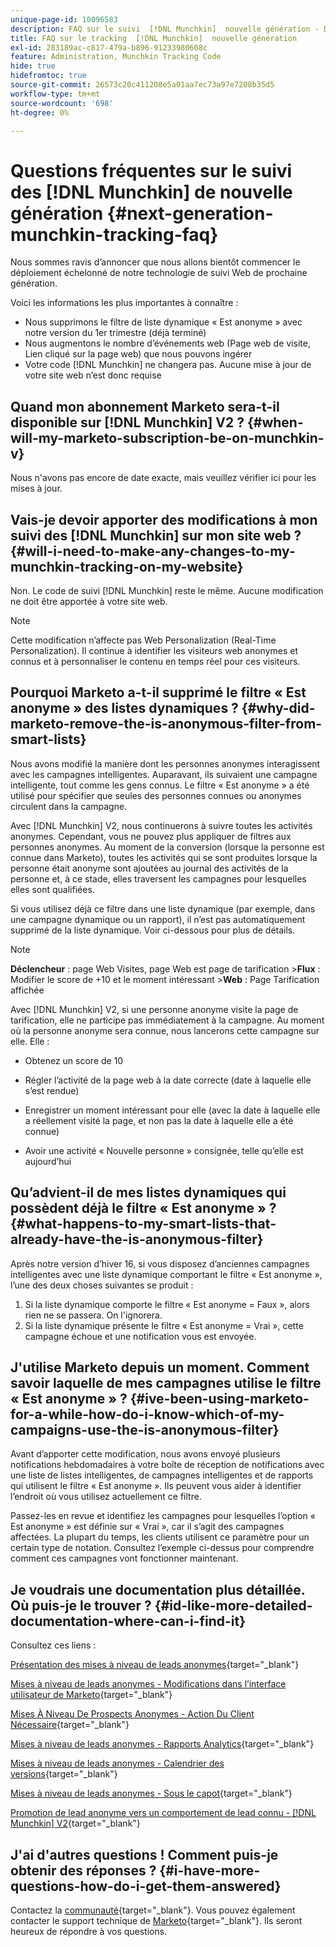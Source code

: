 ```yaml
---
unique-page-id: 10096583
description: FAQ sur le suivi  [!DNL Munchkin]  nouvelle génération - Documents Marketo - Documentation du produit
title: FAQ sur le tracking  [!DNL Munchkin]  nouvelle génération
exl-id: 283189ac-c817-479a-b896-91233980608c
feature: Administration, Munchkin Tracking Code
hide: true
hidefromtoc: true
source-git-commit: 26573c20c411208e5a01aa7ec73a97e7208b35d5
workflow-type: tm+mt
source-wordcount: '698'
ht-degree: 0%

---
```


# Questions fréquentes sur le suivi des [!DNL Munchkin] de nouvelle génération {#next-generation-munchkin-tracking-faq}

Nous sommes ravis d’annoncer que nous allons bientôt commencer le déploiement échelonné de notre technologie de suivi Web de prochaine génération.

Voici les informations les plus importantes à connaître :

* Nous supprimons le filtre de liste dynamique « Est anonyme » avec notre version du 1er trimestre (déjà terminé)
* Nous augmentons le nombre d’événements web (Page web de visite, Lien cliqué sur la page web) que nous pouvons ingérer
* Votre code [!DNL Munchkin] ne changera pas. Aucune mise à jour de votre site web n’est donc requise

## Quand mon abonnement Marketo sera-t-il disponible sur [!DNL Munchkin] V2 ? {#when-will-my-marketo-subscription-be-on-munchkin-v}

Nous n&#39;avons pas encore de date exacte, mais veuillez vérifier ici pour les mises à jour.

## Vais-je devoir apporter des modifications à mon suivi des [!DNL Munchkin] sur mon site web ? {#will-i-need-to-make-any-changes-to-my-munchkin-tracking-on-my-website}

Non. Le code de suivi [!DNL Munchkin] reste le même. Aucune modification ne doit être apportée à votre site web.

>[!NOTE]
>
>Cette modification n’affecte pas Web Personalization (Real-Time Personalization). Il continue à identifier les visiteurs web anonymes et connus et à personnaliser le contenu en temps réel pour ces visiteurs.

## Pourquoi Marketo a-t-il supprimé le filtre « Est anonyme » des listes dynamiques ? {#why-did-marketo-remove-the-is-anonymous-filter-from-smart-lists}

Nous avons modifié la manière dont les personnes anonymes interagissent avec les campagnes intelligentes. Auparavant, ils suivaient une campagne intelligente, tout comme les gens connus. Le filtre « Est anonyme » a été utilisé pour spécifier que seules des personnes connues ou anonymes circulent dans la campagne.

Avec [!DNL Munchkin] V2, nous continuerons à suivre toutes les activités anonymes. Cependant, vous ne pouvez plus appliquer de filtres aux personnes anonymes. Au moment de la conversion (lorsque la personne est connue dans Marketo), toutes les activités qui se sont produites lorsque la personne était anonyme sont ajoutées au journal des activités de la personne et, à ce stade, elles traversent les campagnes pour lesquelles elles sont qualifiées.

Si vous utilisez déjà ce filtre dans une liste dynamique (par exemple, dans une campagne dynamique ou un rapport), il n’est pas automatiquement supprimé de la liste dynamique. Voir ci-dessous pour plus de détails.

>[!NOTE]
>
>**Déclencheur** : page Web Visites, page Web est page de tarification
>&#x200B;>**Flux** : Modifier le score de +10 et le moment intéressant
>&#x200B;>**Web** : Page Tarification affichée
>
>Avec [!DNL Munchkin] V2, si une personne anonyme visite la page de tarification, elle ne participe pas immédiatement à la campagne. Au moment où la personne anonyme sera connue, nous lancerons cette campagne sur elle. Elle :
>
>* Obtenez un score de 10
>
>* Régler l’activité de la page web à la date correcte (date à laquelle elle s’est rendue)
>
>* Enregistrer un moment intéressant pour elle (avec la date à laquelle elle a réellement visité la page, et non pas la date à laquelle elle a été connue)
>
>* Avoir une activité « Nouvelle personne » consignée, telle qu’elle est aujourd’hui

## Qu’advient-il de mes listes dynamiques qui possèdent déjà le filtre « Est anonyme » ? {#what-happens-to-my-smart-lists-that-already-have-the-is-anonymous-filter}

Après notre version d’hiver 16, si vous disposez d’anciennes campagnes intelligentes avec une liste dynamique comportant le filtre « Est anonyme », l’une des deux choses suivantes se produit :

1. Si la liste dynamique comporte le filtre « Est anonyme = Faux », alors rien ne se passera. On l&#39;ignorera.
1. Si la liste dynamique présente le filtre « Est anonyme = Vrai », cette campagne échoue et une notification vous est envoyée.

## J&#39;utilise Marketo depuis un moment. Comment savoir laquelle de mes campagnes utilise le filtre « Est anonyme » ? {#ive-been-using-marketo-for-a-while-how-do-i-know-which-of-my-campaigns-use-the-is-anonymous-filter}

Avant d’apporter cette modification, nous avons envoyé plusieurs notifications hebdomadaires à votre boîte de réception de notifications avec une liste de listes intelligentes, de campagnes intelligentes et de rapports qui utilisent le filtre « Est anonyme ». Ils peuvent vous aider à identifier l’endroit où vous utilisez actuellement ce filtre.

Passez-les en revue et identifiez les campagnes pour lesquelles l’option « Est anonyme » est définie sur « Vrai », car il s’agit des campagnes affectées. La plupart du temps, les clients utilisent ce paramètre pour un certain type de notation. Consultez l’exemple ci-dessus pour comprendre comment ces campagnes vont fonctionner maintenant.

## Je voudrais une documentation plus détaillée. Où puis-je le trouver ? {#id-like-more-detailed-documentation-where-can-i-find-it}

Consultez ces liens :

[Présentation des mises à niveau de leads anonymes](https://nation.marketo.com/docs/DOC-2937){target="_blank"}

[Mises à niveau de leads anonymes - Modifications dans l’interface utilisateur de Marketo](https://nation.marketo.com/docs/DOC-2938){target="_blank"}

[Mises À Niveau De Prospects Anonymes - Action Du Client Nécessaire](https://nation.marketo.com/docs/DOC-2939){target="_blank"}

[Mises à niveau de leads anonymes - Rapports Analytics](https://nation.marketo.com/docs/DOC-2940){target="_blank"}

[Mises à niveau de leads anonymes - Calendrier des versions](https://nation.marketo.com/docs/DOC-2961){target="_blank"}

[Mises à niveau de leads anonymes - Sous le capot](https://nation.marketo.com/docs/DOC-2962){target="_blank"}

[Promotion de lead anonyme vers un comportement de lead connu - [!DNL Munchkin] V2](https://nation.marketo.com/docs/DOC-2963){target="_blank"}

## J&#39;ai d&#39;autres questions ! Comment puis-je obtenir des réponses ? {#i-have-more-questions-how-do-i-get-them-answered}

Contactez la [communauté](https://nation.marketo.com/){target="_blank"}. Vous pouvez également contacter le support technique de [Marketo](https://nation.marketo.com/t5/Support/ct-p/Support){target="_blank"}. Ils seront heureux de répondre à vos questions.
